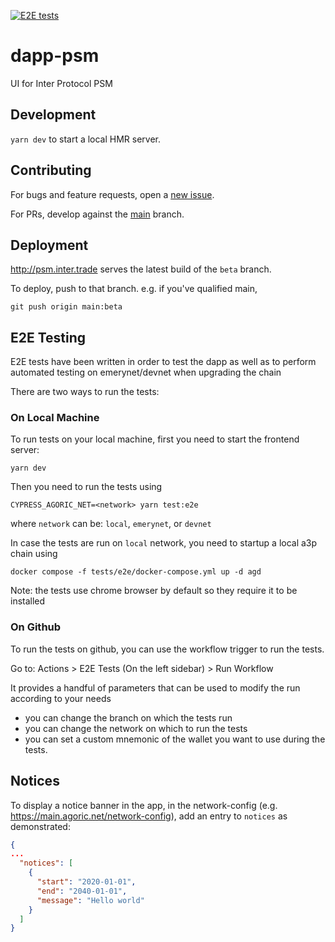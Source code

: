 [![E2E tests](https://github.com/Agoric/dapp-psm/actions/workflows/e2e_tests.yml/badge.svg)](https://github.com/Agoric/dapp-psm/actions/workflows/e2e_tests.yml)

# dapp-psm

UI for Inter Protocol PSM

## Development

`yarn dev` to start a local HMR server.

## Contributing

For bugs and feature requests, open a [new issue](https://github.com/Agoric/dapp-psm/issues/new).

For PRs, develop against the [main](https://github.com/Agoric/dapp-psm/tree/main) branch.

## Deployment

http://psm.inter.trade serves the latest build of the `beta` branch.

To deploy, push to that branch. e.g. if you've qualified main,

```
git push origin main:beta
```

## E2E Testing

E2E tests have been written in order to test the dapp as well as to perform automated testing on emerynet/devnet when upgrading the chain

There are two ways to run the tests:

### On Local Machine

To run tests on your local machine, first you need to start the frontend server:

```
yarn dev
```

Then you need to run the tests using

```
CYPRESS_AGORIC_NET=<network> yarn test:e2e
```

where `network` can be: `local`, `emerynet`, or `devnet`

In case the tests are run on `local` network, you need to startup a local a3p chain using

```
docker compose -f tests/e2e/docker-compose.yml up -d agd
```

Note: the tests use chrome browser by default so they require it to be installed

### On Github

To run the tests on github, you can use the workflow trigger to run the tests.

Go to: Actions > E2E Tests (On the left sidebar) > Run Workflow

It provides a handful of parameters that can be used to modify the run according to your needs

- you can change the branch on which the tests run
- you can change the network on which to run the tests
- you can set a custom mnemonic of the wallet you want to use during the tests.

## Notices

To display a notice banner in the app, in the network-config (e.g. https://main.agoric.net/network-config), add an entry to `notices` as demonstrated:

```json
{
...
  "notices": [
    {
      "start": "2020-01-01",
      "end": "2040-01-01",
      "message": "Hello world"
    }
  ]
}
```
